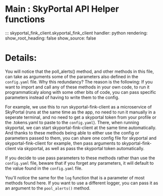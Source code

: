 
# Main : SkyPortal API Helper functions
::: skyportal_fink_client.skyportal_fink_client
    handler: python
    rendering:
      show_root_heading: false
      show_source: false

# Details:

You will notice that the poll_alerts() method, and other methods in this file, can take as arguments some of the parameters also defined in the ``config.yaml`` file. Why this redundancy? The reason is the following: If you want to import and call any of these methods in your own code, to run it programmaticaly along with some other bits of code, you can pass specific parameters instead of having to write them to the config.

For example, we use this to run skyportal-fink-client as a microservice of SkyPortal (runs at the same time as the app, no need to run it manually in a seperate terminal, and no need to get a skyportal token from your profile or the .tokens.yaml to paste to the `config.yaml`). There, when running skyportal, we can start skyportal-fink-client at the same time automatically. And thanks to these methods being able to either use the config or parameters passed to them, you can share one config file for skyportal and skyportal-fink-client for example, then pass arguments to skyportal-fink-client via skyportal, as well as pass the skyportal token automatically.

If you decide to use pass parameters to these methods rather than use the `config.yaml` file, beware that if you forget any parameters, it will default to the value found in the `config.yaml` file.

You'll notice the same for the `log` function that is a parameter of most methods found here. If you want to use a different logger, you can pass it as an argument to the `pool_alerts()` method.
